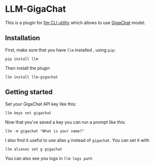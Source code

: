 # LLM-GigaChat

This is a plugin for [llm CLI utility](https://github.com/simonw/llm) which allows to use [GigaChat](https://github.com/ai-forever/gigachat) model.

## Installation

First, make sure that you have `llm` installed , using `pip`:

```
pip install llm
```

Then install the plugin

```
llm install llm-gigachat
```

## Getting started

Set your GigaChat API key like this:

```
llm keys set gigachat
```

Now that you've saved a key you can run a prompt like this:

```
llm -m gigachat "What is your name?"
```

I also find it useful to use alias `g` instead of `gigachat`. You can set it with

```
llm aliases set g gigachat
```

You can also see you logs in `llm logs path`